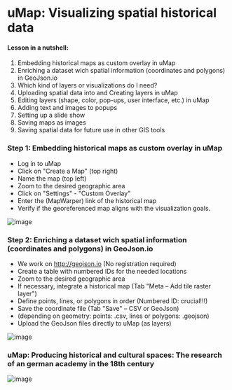 # uMap: Visualizing spatial historical data


#### Lesson in a nutshell:

1. Embedding historical maps as custom overlay in uMap
2. Enriching a dataset wich spatial information (coordinates and polygons) in GeoJson.io
3. Which kind of layers or visualizations do I need?
4. Uploading spatial data into and Creating layers in uMap
5. Editing layers (shape, color, pop-ups, user interface, etc.) in uMap
6. Adding text and images to popups
7. Setting up a slide show
8. Saving maps as images
9. Saving spatial data for future use in other GIS tools

   

### Step 1: Embedding historical maps as custom overlay in uMap

* Log in to uMap
* Click on "Create a Map" (top right)
* Name the map (top left)
* Zoom to the desired geographic area
* Click on "Settings" - "Custom Overlay"
* Enter the (MapWarper) link of the historical map
* Verify if the georeferenced map aligns with the visualization goals.

![image](https://github.com/sdutrapereira/Visualizing-data-on-a-historical-map-with-uMap-/assets/119598409/d5ba6d9e-d437-490c-8168-487d20576f7a)


### Step 2: Enriching a dataset wich spatial information (coordinates and polygons) in GeoJson.io

* We work on http://geojson.io (No registration required)
* Create a table with numbered IDs for the needed locations
* Zoom to the desired geographic area
* If necessary, integrate a historical map (Tab "Meta – Add tile raster layer")
* Define points, lines, or polygons in order (Numbered ID: crucial!!!)
* Save the coordinate file (Tab "Save" – CSV or GeoJson)
* (depending on geometry: points: .csv, lines or polygons: .geojson)
* Upload the GeoJson files directly to uMap (as layers)

![image](https://github.com/sdutrapereira/Visualizing-data-on-a-historical-map-with-uMap-/assets/119598409/3d40712d-1c44-427b-9825-772a478c6031)

### uMap: Producing historical and cultural spaces: The research of an german academy in the 18th century

![image](https://github.com/sdutrapereira/Visualizing-historical-data-with-uMap/assets/119598409/872393be-7082-4c31-a2d7-1d4db4e88952)

